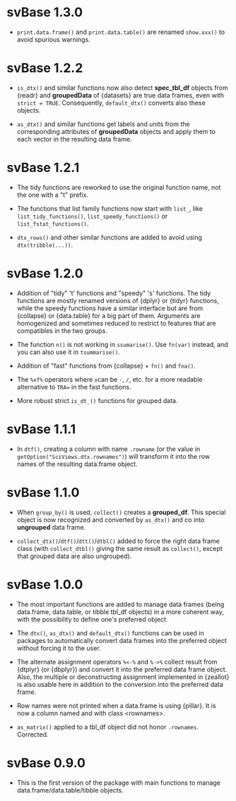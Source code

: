 # svBase 1.3.0

-   `print.data.frame()` and `print.data.table()` are renamed `show.xxx()` to avoid spurious warnings.

# svBase 1.2.2

-   `is_dtx()` and similar functions now also detect **spec_tbl_df** objects from {readr} and **groupedData** of {datasets} are true data frames, even with `strict = TRUE`. Consequently, `default_dtx()` converts also these objects.

-   `as_dtx()` and similar functions get labels and units from the corresponding attributes of **groupedData** objects and apply them to each vector in the resulting data frame.

# svBase 1.2.1

-   The tidy functions are reworked to use the original function name, not the one with a "t" prefix.

-   The functions that list family functions now start with `list_`, like `list_tidy_functions()`, `list_speedy_functions()` or `list_fstat_functions()`.

-   `dtx_rows()` and other similar functions are added to avoid using `dtx(tribble(...))`.

# svBase 1.2.0

-   Addition of "tidy" 't' functions and "speedy" 's' functions. The tidy functions are mostly renamed versions of {dplyr} or {tidyr} functions, while the speedy functions have a similar interface but are from {collapse} or {data.table} for a big part of them. Arguments are homogenized and sometimes reduced to restrict to features that are compatibles in the two groups.

-   The function `n()` is not working in `ssumarise()`. Use `fn(var)` instead, and you can also use it in `tsummarise()`.

-   Addition of "fast" functions from {collapse} + `fn()` and `fna()`.

-   The `%xf%` operators where `x`can be `-`, `/`, etc. for a more readable alternative to `TRA=` in the fast functions.

-   More robust strict `is_dt_()` functions for grouped data.

# svBase 1.1.1

-   In `dtf()`, creating a column with name `.rowname` (or the value in `getOption("SciViews.dtx.rownames")`) will transform it into the row names of the resulting data.frame object.

# svBase 1.1.0

-   When `group_by()` is used, `collect()` creates a **grouped_df**. This special object is now recognized and converted by `as_dtx()` and co into **ungrouped** data frame.

-   `collect_dtx()`/`dtf()`/`dtt()`/`dtbl()` added to force the right data frame class (with `collect_dtbl()` giving the same result as `collect()`, except that grouped data are also ungrouped).

# svBase 1.0.0

-   The most important functions are added to manage data frames (being data.frame, data.table, or tibble tbl_df objects) in a more coherent way, with the possibility to define one's preferred object.

-   The `dtx()`, `as_dtx()` and `default_dtx()` functions can be used in packages to automatically convert data frames into the preferred object without forcing it to the user.

-   The alternate assignment operators `%<-%` and `%->%` collect result from {dtplyr} (or {dbplyr}) and convert it into the preferred data frame object. Also, the multiple or deconstructing assignment implemented in {zeallot} is also usable here in addition to the conversion into the preferred data frame.

-   Row names were not printed when a data.frame is using {pillar}. It is now a column named and with class \<rownames\>.

-   `as_matrix()` applied to a tbl_df object did not honor `.rownames`. Corrected.

# svBase 0.9.0

-   This is the first version of the package with main functions to manage data.frame/data.table/tibble objects.
